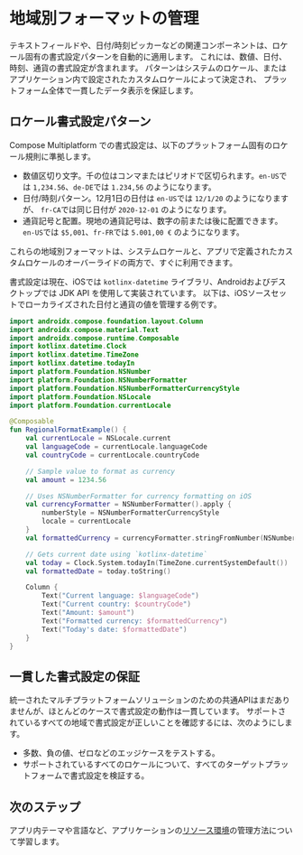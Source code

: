 # 地域別フォーマットの管理

テキストフィールドや、日付/時刻ピッカーなどの関連コンポーネントは、ロケール固有の書式設定パターンを自動的に適用します。
これには、数値、日付、時刻、通貨の書式設定が含まれます。
パターンはシステムのロケール、またはアプリケーション内で設定されたカスタムロケールによって決定され、
プラットフォーム全体で一貫したデータ表示を保証します。

## ロケール書式設定パターン

Compose Multiplatform での書式設定は、以下のプラットフォーム固有のロケール規則に準拠します。

*   数値区切り文字。千の位はコンマまたはピリオドで区切られます。`en-US`では `1,234.56`、`de-DE`では `1.234,56` のようになります。
*   日付/時刻パターン。12月1日の日付は `en-US`では `12/1/20` のようになりますが、
    `fr-CA`では同じ日付が `2020-12-01` のようになります。
*   通貨記号と配置。現地の通貨記号は、数字の前または後に配置できます。
    `en-US`では `$5,001`、`fr-FR`では `5.001,00 €` のようになります。

これらの地域別フォーマットは、システムロケールと、アプリで定義されたカスタムロケールのオーバーライドの両方で、すぐに利用できます。

書式設定は現在、iOSでは `kotlinx-datetime` ライブラリ、Androidおよびデスクトップでは JDK API を使用して実装されています。
以下は、iOSソースセットでローカライズされた日付と通貨の値を管理する例です。

```kotlin
import androidx.compose.foundation.layout.Column
import androidx.compose.material.Text
import androidx.compose.runtime.Composable
import kotlinx.datetime.Clock
import kotlinx.datetime.TimeZone
import kotlinx.datetime.todayIn
import platform.Foundation.NSNumber
import platform.Foundation.NSNumberFormatter
import platform.Foundation.NSNumberFormatterCurrencyStyle
import platform.Foundation.NSLocale
import platform.Foundation.currentLocale

@Composable
fun RegionalFormatExample() {
    val currentLocale = NSLocale.current
    val languageCode = currentLocale.languageCode 
    val countryCode = currentLocale.countryCode 

    // Sample value to format as currency
    val amount = 1234.56

    // Uses NSNumberFormatter for currency formatting on iOS
    val currencyFormatter = NSNumberFormatter().apply { 
        numberStyle = NSNumberFormatterCurrencyStyle
        locale = currentLocale
    }
    val formattedCurrency = currencyFormatter.stringFromNumber(NSNumber(amount)) 

    // Gets current date using `kotlinx-datetime`
    val today = Clock.System.todayIn(TimeZone.currentSystemDefault())
    val formattedDate = today.toString()

    Column {
        Text("Current language: $languageCode")
        Text("Current country: $countryCode")
        Text("Amount: $amount")
        Text("Formatted currency: $formattedCurrency")
        Text("Today's date: $formattedDate")
    }
}
```

## 一貫した書式設定の保証

統一されたマルチプラットフォームソリューションのための共通APIはまだありませんが、ほとんどのケースで書式設定の動作は一貫しています。
サポートされているすべての地域で書式設定が正しいことを確認するには、次のようにします。

*   多数、負の値、ゼロなどのエッジケースをテストする。
*   サポートされているすべてのロケールについて、すべてのターゲットプラットフォームで書式設定を検証する。

## 次のステップ

アプリ内テーマや言語など、アプリケーションの[リソース環境](compose-resource-environment.md)の管理方法について学習します。